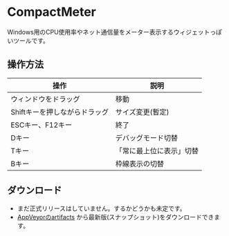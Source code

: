 # CompactMeter

Windows用のCPU使用率やネット通信量をメーター表示するウィジェットっぽいツールです。


## 操作方法

| 操作 | 説明 |
| --- | --- |
| ウィンドウをドラッグ | 移動 |
| Shiftキーを押しながらドラッグ | サイズ変更(暫定) |
| ESCキー、F12キー | 終了 |
| Dキー | デバッグモード切替 |
| Tキー | 「常に最上位に表示」切替 |
| Bキー | 枠線表示の切替 |


## ダウンロード

- まだ正式リリースはしていません。するかどうかも未定です。
- [AppVeyorのartifacts](https://ci.appveyor.com/project/takke/compactmeter/build/artifacts) から最新版(スナップショット)をダウンロードできます。
